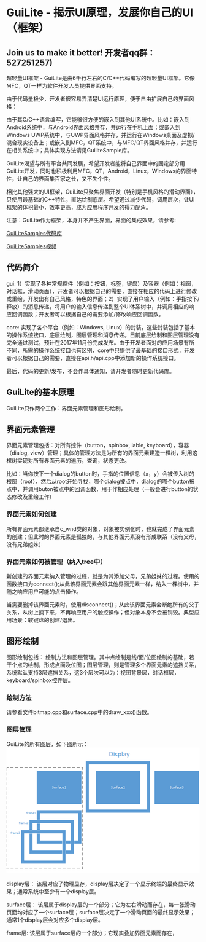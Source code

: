 # GuiLite - 揭示UI原理，发展你自己的UI（框架）
## Join us to make it better! 开发者qq群：527251257)

超轻量UI框架 - GuiLite是由6千行左右的C/C++代码编写的超轻量UI框架。它像MFC，QT一样为软件开发人员提供界面支持。

由于代码量极少，开发者很容易弄清楚UI运行原理，便于自由扩展自己的界面风格；

由于其C/C++语言编写，它能够很方便的嵌入到其他UI系统中。比如：嵌入到Android系统中，与Android界面风格并存，并运行在手机上面；或嵌入到Windows UWP系统中，与UWP界面风格并存，并运行在Windows桌面及虚拟/混合现实设备上；或嵌入到MFC，QT系统中，与MFC/QT界面风格并存，并运行在相关系统中；具体实现方法请见GuiliteSample库。

GuiLite渴望与所有平台共同发展，希望开发者能将自己界面中的固定部分用GuiLite开发，同时也积极利用MFC，QT，Android，Linux，Windows的界面特性，让自己的界面集百家之长，又不失个性。

相比其他强大的UI框架，GuiLite只聚焦界面开发（特别是手机风格的滑动界面），只使用最基础的C++特性，直达绘制底层。希望通过减少代码，调用层次，让UI框架的体积最小，效率更高，成为应用程序开发的得力配角。

注意：GuiLite作为框架，本身并不产生界面，界面的集成效果，请参考:

[GuiLiteSamples代码库](https://github.com/idea4good/GuiLiteSamples)

[GuiLiteSamples视频](http://v.youku.com/v_show/id_XMzA5NTMzMTYyOA)


## 代码简介
gui: 1）实现了各种常规控件（例如：按钮，标签，键盘）及容器（例如：视窗，对话框，滑动页面），开发者可以根据自己的需要，直接在相应的代码上进行修改或重绘，开发出有自己风格，特色的界面；2）实现了用户输入（例如：手指按下/释放）的消息传递，将用户的输入信息传递到整个UI体系树中，并调用相应的响应回调函数；开发者可以根据自己的需要添加/修改响应回调函数。

core: 实现了各个平台（例如：Windows, Linux）的封装，这些封装包括了基本的操作系统接口，底层绘制，图层管理和消息传递。目前底层绘制和图层管理没有完全通过测试，预计在2017年11月份完成发布。由于开发者面对的应用场景有所不同，所需的操作系统接口也有区别，core中只提供了最基础的接口形式，开发者可以根据自己的需要，直接在api.h/api.cpp中添加新的操作系统接口。

最后，代码的更新/发布，不会作具体通知，请开发者随时更新代码库。

## GuiLite的基本原理
GuiLite只作两个工作：界面元素管理和图形绘制。

## 界面元素管理
界面元素管理包括：对所有控件（button，spinbox, lable, keyboard），容器（dialog, view）管理；具体的管理方法是为所有的界面元素建造一棵树，利用这棵树实现对所有界面元素的遍历，查询，状态更改。

比如：当你按下一个dialog的button时，手指的位置信息（x，y）会被传入树的根部（root），然后从root开始寻找，哪个dialog被点中，dialog的哪个button被点中，并调用buton被点中的回调函数，用于作相应处理（一般会进行button的状态修改及重绘工作）

### 界面元素如何创建
所有界面元素都继承自c_wnd类的对象，对象被实例化时，也就完成了界面元素的创建；但此时的界面元素是孤独的，与其他界面元素没有形成联系（没有父母，没有兄弟姐妹）

### 界面元素如何被管理（纳入tree中）
新创建的界面元素纳入管理的过程，就是为其添加父母，兄弟姐妹的过程。使用的函数接口为connect();从此该界面元素会跟其他界面元素一样，纳入一棵树中，并随之响应用户可能的点击操作。

当需要删掉该界面元素时，使用disconnect()；从此该界面元素会断绝所有的父子关系，从树上摘下来，不再响应用户的触控操作；但对象本身不会被销毁。典型应用场景：软键盘的创建/退出。

## 图形绘制
图形绘制包括： 绘制方法和图层管理。其中点绘制是线/面/位图绘制的基础，若干个点的绘制，形成点面及位图；图层管理，则是管理多个界面元素的遮挡关系，系统默认支持3层遮挡关系，这3个层次可以为：视图背景层，对话框层，keyboard/spinbox控件层。

### 绘制方法
请参看文件bitmap.cpp和surface.cpp中的draw_xxx()函数。

### 图层管理
GuiLite的所有图层，如下图所示：
![Graphic layer](GraphicLayer.png)

display层：
该层对应了物理显存，display层决定了一个显示终端的最终显示效果；通常系统中至少有一个display层。

surface层：
该层属于display层的一个部分；它为左右滑动而存在，每一张滑动页面均对应了一个surface层；surface层决定了一个滑动页面的最终显示效果；通常1个display层会对应多个display层。

frame层:
该层属于surface层的一个部分；它现实叠加界面元素而存在，
